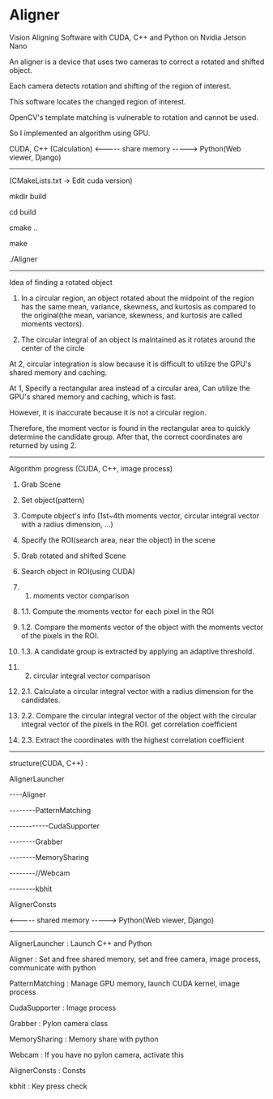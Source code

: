 # Aligner

Vision Aligning Software with CUDA, C++ and Python on Nvidia Jetson Nano


An aligner is a device that uses two cameras to correct a rotated and shifted object.

Each camera detects rotation and shifting of the region of interest.

This software locates the changed region of interest.


OpenCV's template matching is vulnerable to rotation and cannot be used.

So I implemented an algorithm using GPU.


CUDA, C++ (Calculation)  <----- share memory -----> Python(Web viewer, Django)


------------------------------------------------


(CMakeLists.txt -> Edit cuda version)

mkdir build

cd build

cmake ..

make

./Aligner


------------------------------------------------


Idea of finding a rotated object

1. In a circular region, an object rotated about the midpoint of the region has the same mean, variance, skewness, and kurtosis as compared to the original(the mean, variance, skewness, and kurtosis are called moments vectors).

2. The circular integral of an object is maintained as it rotates around the center of the circle


At 2, circular integration is slow because it is difficult to utilize the GPU's shared memory and caching.

At 1, Specify a rectangular area instead of a circular area, Can utilize the GPU's shared memory and caching, which is fast.

However, it is inaccurate because it is not a circular region.

Therefore, the moment vector is found in the rectangular area to quickly determine the candidate group. After that, the correct coordinates are returned by using 2.


------------------------------------------------


Algorithm progress (CUDA, C++, image process)

1. Grab Scene

2. Set object(pattern)

3. Compute object's info (1st~4th moments vector, circular integral vector with a radius dimension, ...)

4. Specify the ROI(search area, near the object) in the scene

5. Grab rotated and shifted Scene

6. Search object in ROI(using CUDA)

6. 1. moments vector comparison

6. 1.1. Compute the moments vector for each pixel in the ROI

6. 1.2. Compare the moments vector of the object with the moments vector of the pixels in the ROI.

6. 1.3. A candidate group is extracted by applying an adaptive threshold.

6. 2. circular integral vector comparison

6. 2.1. Calculate a circular integral vector with a radius dimension for the candidates.

6. 2.2. Compare the circular integral vector of the object with the circular integral vector of the pixels in the ROI. get correlation coefficient

6. 2.3. Extract the coordinates with the highest correlation coefficient


------------------------------------------------


structure(CUDA, C++) :

AlignerLauncher

----Aligner

--------PatternMatching

------------CudaSupporter

--------Grabber

--------MemorySharing

--------//Webcam

--------kbhit

AlignerConsts



<----- shared memory -----> Python(Web viewer, Django)


------------------------------------------------


AlignerLauncher : Launch C++ and Python

Aligner : Set and free shared memory, set and free camera, image process, communicate with python

PatternMatching : Manage GPU memory, launch CUDA kernel, image process

CudaSupporter : Image process

Grabber : Pylon camera class

MemorySharing : Memory share with python

Webcam : If you have no pylon camera, activate this

AlignerConsts : Consts

kbhit : Key press check
